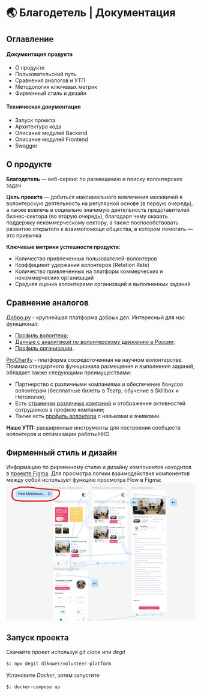 # 🌏 Благодетель | Документация
## Оглавление
#### Документация продукта
* О продукте
* Пользовательский путь
* Сравнения аналогов и УТП
* Методология ключевых метрик
* Фирменный стиль и дизайн  

#### Техническая документация
* Запуск проекта
* Архитектура кода
* Описание модулей Backend
* Описание модулей Frontend
* Swagger 

## О продукте
**Благодетель** — веб-сервис по размещению и поиску волонтерских задач  

**Цель проекта** — добиться максимального вовлечения москвичей в волонтерскую
деятельность на регулярной основе (в первую очередь), а также вовлечь в социально
значимую деятельность представителей бизнес-сектора (во вторую очередь),
благодаря чему оказать поддержку некоммерческому сектору, а также
поспособствовать развитию открытого к взаимопомощи общества, в котором помогать
— это привычка  

**Ключевые метрики успешности продукта:**
* Количество привлеченных пользователей-волонтеров
* Коэффициент удержания волонтеров (Retation Rate)
* Количество привлеченных на платформ коммерческих и некоммерческих организаций
* Средняя оценка волонтерами организаций и выполненных заданий 

## Сравнение аналогов 
[Добро.ру](https://dobro.ru/volunteers/164235) - крупнейшая платформа добрых дел. Интересный для нас функционал:
* [Профиль волонтера](https://dobro.ru/volunteers/164235);
* [Данные с аналитикой по волонтерскому движению в России](https://dobro.ru/analytics?utm_source=dobroru&utm_medium=organic&utm_campaign=promo&utm_content=headerservices);
* [Профиль организации](https://dobro.ru/organizations/7/info).

[ProCharity](https://procharity.ru/about_project/) - платформа сосредоточенная на научном волонтерстве. Помимо стандартного функционала размещения и выполнения заданий, обладает также следующими преимуществами:
* Партнерство с различными компаниями и обеспечение бонусов волонтерам (бесплатные билеты в Театр; обучение в Skillbox и Нетология);
* Есть [странички различных компаний](https://procharity.ru/about_project/company_list/detail.php?ID=13072) и отображение активностей сотрудников в профиле компании;
* Также есть [профиль волонтера](https://procharity.ru/about_project/volunteers_list/detail.php?ID=9642) с навыками и ачивками. 

**Наше УТП:** расширенные инструменты для построения сообществ волонтеров и оптимизации работы НКО

## Фирменный стиль и дизайн
Информацию по фирменному стилю и дизайну компонентов находится в [проекте Figma](https://www.figma.com/file/EhSc0XqRK7SvB8p2ugO2QT/Moscow-City-Hack-2022?node-id=0%3A1). Для просмотра логики взаимодействия компонентов между собой использует функцию просмотра Flow в Figma: 
![Flow Figma](flow.png) 
## Запуск проекта
Скачайте проект используя _git clone_ или _degit_

```bash
$: npx degit dikower/volunteer-platform
```
Установите _Docker_, затем запустите

```bash
$: docker-compose up
```
